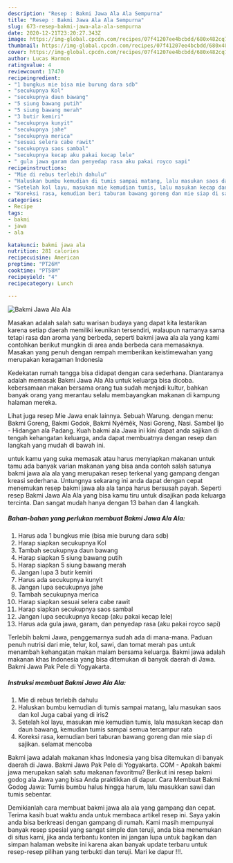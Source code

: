 ```yaml
---
description: "Resep : Bakmi Jawa Ala Ala Sempurna"
title: "Resep : Bakmi Jawa Ala Ala Sempurna"
slug: 673-resep-bakmi-jawa-ala-ala-sempurna
date: 2020-12-21T23:20:27.343Z
image: https://img-global.cpcdn.com/recipes/07f41207ee4bcbdd/680x482cq70/bakmi-jawa-ala-ala-foto-resep-utama.jpg
thumbnail: https://img-global.cpcdn.com/recipes/07f41207ee4bcbdd/680x482cq70/bakmi-jawa-ala-ala-foto-resep-utama.jpg
cover: https://img-global.cpcdn.com/recipes/07f41207ee4bcbdd/680x482cq70/bakmi-jawa-ala-ala-foto-resep-utama.jpg
author: Lucas Harmon
ratingvalue: 4
reviewcount: 17470
recipeingredient:
- "1 bungkus mie bisa mie burung dara sdb"
- "secukupnya Kol"
- "secukupnya daun bawang"
- "5 siung bawang putih"
- "5 siung bawang merah"
- "3 butir kemiri"
- "secukupnya kunyit"
- "secukupnya jahe"
- "secukupnya merica"
- "sesuai selera cabe rawit"
- "secukupnya saos sambal"
- "secukupnya kecap aku pakai kecap lele"
- " gula jawa garam dan penyedap rasa aku pakai royco sapi"
recipeinstructions:
- "Mie di rebus terlebih dahulu"
- "Haluskan bumbu kemudian di tumis sampai matang, lalu masukan saos dan kol Juga cabai yang di iris2"
- "Setelah kol layu, masukan mie kemudian tumis, lalu masukan kecap dan daun bawang, kemudian tumis sampai semua tercampur rata"
- "Koreksi rasa, kemudian beri taburan bawang goreng dan mie siap di sajikan. selamat mencoba"
categories:
- Recipe
tags:
- bakmi
- jawa
- ala

katakunci: bakmi jawa ala 
nutrition: 281 calories
recipecuisine: American
preptime: "PT26M"
cooktime: "PT58M"
recipeyield: "4"
recipecategory: Lunch

---
```



![Bakmi Jawa Ala Ala](https://img-global.cpcdn.com/recipes/07f41207ee4bcbdd/680x482cq70/bakmi-jawa-ala-ala-foto-resep-utama.jpg)

Masakan adalah salah satu warisan budaya yang dapat kita lestarikan karena setiap daerah memiliki keunikan tersendiri, walaupun namanya sama tetapi rasa dan aroma yang berbeda, seperti bakmi jawa ala ala yang kami contohkan berikut mungkin di area anda berbeda cara memasaknya. Masakan yang penuh dengan rempah memberikan keistimewahan yang merupakan keragaman Indonesia

Kedekatan rumah tangga bisa didapat dengan cara sederhana. Diantaranya adalah memasak Bakmi Jawa Ala Ala untuk keluarga bisa dicoba. kebersamaan makan bersama orang tua sudah menjadi kultur, bahkan banyak orang yang merantau selalu membayangkan makanan di kampung halaman mereka.

Lihat juga resep Mie Jawa enak lainnya. Sebuah Warung. dengan menu: Bakmi Goreng, Bakmi Godok, Bakmi Nyêmêk, Nasi Goreng, Nasi. Sambel Ijo - Hidangan ala Padang. Kuah bakmi ala Jawa ini kini dapat anda sajikan di tengah kehangatan keluarga, anda dapat membuatnya dengan resep dan langkah yang mudah di bawah ini.

untuk kamu yang suka memasak atau harus menyiapkan makanan untuk tamu ada banyak varian makanan yang bisa anda contoh salah satunya bakmi jawa ala ala yang merupakan resep terkenal yang gampang dengan kreasi sederhana. Untungnya sekarang ini anda dapat dengan cepat menemukan resep bakmi jawa ala ala tanpa harus bersusah payah.
Seperti resep Bakmi Jawa Ala Ala yang bisa kamu tiru untuk disajikan pada keluarga tercinta. Dan sangat mudah hanya dengan 13 bahan dan 4 langkah.


<!--inarticleads1-->

##### Bahan-bahan yang perlukan membuat Bakmi Jawa Ala Ala:

1. Harus ada 1 bungkus mie (bisa mie burung dara sdb)
1. Harap siapkan secukupnya Kol
1. Tambah secukupnya daun bawang
1. Harap siapkan 5 siung bawang putih
1. Harap siapkan 5 siung bawang merah
1. Jangan lupa 3 butir kemiri
1. Harus ada secukupnya kunyit
1. Jangan lupa secukupnya jahe
1. Tambah secukupnya merica
1. Harap siapkan sesuai selera cabe rawit
1. Harap siapkan secukupnya saos sambal
1. Jangan lupa secukupnya kecap (aku pakai kecap lele)
1. Harus ada  gula jawa, garam, dan penyedap rasa (aku pakai royco sapi)


Terlebih bakmi Jawa, penggemarnya sudah ada di mana-mana. Paduan penuh nutrisi dari mie, telur, kol, sawi, dan tomat merah pas untuk menambah kehangatan makan malam bersama keluarga. Bakmi jawa adalah makanan khas Indonesia yang bisa ditemukan di banyak daerah di Jawa. Bakmi Jawa Pak Pele di Yogyakarta. 

<!--inarticleads2-->

##### Instruksi membuat  Bakmi Jawa Ala Ala:

1. Mie di rebus terlebih dahulu
1. Haluskan bumbu kemudian di tumis sampai matang, lalu masukan saos dan kol Juga cabai yang di iris2
1. Setelah kol layu, masukan mie kemudian tumis, lalu masukan kecap dan daun bawang, kemudian tumis sampai semua tercampur rata
1. Koreksi rasa, kemudian beri taburan bawang goreng dan mie siap di sajikan. selamat mencoba


Bakmi jawa adalah makanan khas Indonesia yang bisa ditemukan di banyak daerah di Jawa. Bakmi Jawa Pak Pele di Yogyakarta. COM - Apakah bakmi jawa merupakan salah satu makanan favoritmu? Berikut ini resep bakmi godog ala Jawa yang bisa Anda praktikkan di dapur. Cara Membuat Bakmi Godog Jawa: Tumis bumbu halus hingga harum, lalu masukkan sawi dan tumis sebentar. 

Demikianlah cara membuat bakmi jawa ala ala yang gampang dan cepat. Terima kasih buat waktu anda untuk membaca artikel resep ini. Saya yakin anda bisa berkreasi dengan gampang di rumah. Kami masih mempunyai banyak resep spesial yang sangat simple dan teruji, anda bisa menemukan di situs kami, jika anda terbantu konten ini jangan lupa untuk bagikan dan simpan halaman website ini karena akan banyak update terbaru untuk resep-resep pilihan yang terbukti dan teruji. Mari ke dapur !!!. 

